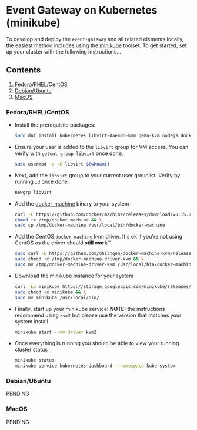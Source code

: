 # Event Gateway on Kubernetes (minikube)

To develop and deploy the `event-gateway` and all related elements locally, the easiest method includes using 
the [minikube](https://github.com/kubernetes/minikube) toolset. To get started, set up your cluster with the 
following instructions...

## Contents
1. [Fedora/RHEL/CentOS](#fedora-rhel-centos)
1. [Debian/Ubuntu](#debian-ubuntu)
1. [MacOS](#macos)

### Fedora/RHEL/CentOS
+ Install the prerequisite packages:
  ```bash
  sudo dnf install kubernetes libvirt-daemon-kvm qemu-kvm nodejs docker
  ```

+ Ensure your user is added to the `libvirt` group for VM access. You can verify with `getent group libvirt` once done.
  ```bash
  sudo usermod -a -G libvirt $(whoami)
  ```

+ Next, add the `libvirt` group to your current user grouplist. Verify by running `id` once done.
  ```bash
  newgrp libvirt
  ```

+ Add the [docker-machine](https://github.com/docker/machine) binary to your system 
  ```bash
  curl -L https://github.com/docker/machine/releases/download/v0.15.0/docker-machine-$(uname -s)-$(uname -m) >/tmp/docker-machine && \
  chmod +x /tmp/docker-machine && \
  sudo cp /tmp/docker-machine /usr/local/bin/docker-machine
  ```

+ Add the CentOS `docker-machine` kvm driver. It's ok if you're not using CentOS as the driver should **still work**&trade;
  ```bash
  sudo curl -L https://github.com/dhiltgen/docker-machine-kvm/releases/download/v0.10.0/docker-machine-driver-kvm-centos7 > /tmp/docker-machine-driver-kvm && \
  sudo chmod +x /tmp/docker-machine-driver-kvm && \
  sudo mv /tmp/docker-machine-driver-kvm /usr/local/bin/docker-machine-driver-kvm
  ```

+ Download the minikube instance for your system 
  ```bash
  curl -Lo minikube https://storage.googleapis.com/minikube/releases/latest/minikube-linux-amd64 && \
  sudo chmod +x minikube && \
  sudo mv minikube /usr/local/bin/
  ```

+ Finally, start up your minikube service! **NOTE:** the instructions recommend using `kvm2` but please use the version that matches your system install
  ```bash
  minikube start --vm-driver kvm2
  ```

+ Once everything is running you should be able to view your running cluster status
  ```bash
  minikube status
  minikube service kubernetes-dashboard --namespace kube-system
  ```

### Debian/Ubuntu

PENDING

### MacOS

PENDING
